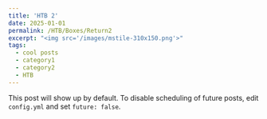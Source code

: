 ```yaml
---
title: 'HTB 2'
date: 2025-01-01
permalink: /HTB/Boxes/Return2
excerpt: "<img src='/images/mstile-310x150.png'>"
tags:
  - cool posts
  - category1
  - category2
  - HTB
---
```


This post will show up by default. To disable scheduling of future posts, edit `config.yml` and set `future: false`. 